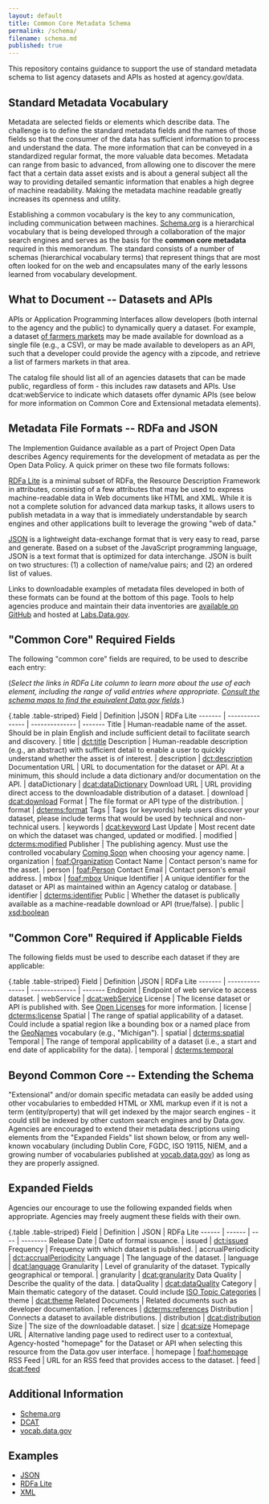 ```yaml
---
layout: default
title: Common Core Metadata Schema
permalink: /schema/
filename: schema.md
published: true
---
```


This repository contains guidance to support the use of standard metadata schema to list agency datasets and APIs as hosted at agency.gov/data.  

Standard Metadata Vocabulary
----------------------------
Metadata are selected fields or elements which describe data. The challenge is to define the standard metadata fields and the names of those fields so that the consumer of the data has sufficient information to process and understand the data. The more information that can be conveyed in a standardized regular format, the more valuable data becomes. Metadata can range from basic to advanced, from allowing one to discover the mere fact that a certain data asset exists and is about a general subject all the way to providing detailed semantic information that enables a high degree of machine readability. Making the metadata machine readable greatly increases its openness and utility.

Establishing a common vocabulary is the key to any communication, including communication between machines.  [Schema.org](http://www.schema.org) is a hierarchical vocabulary that is being developed through a collaboration of the major search engines and serves as the basis for the **common core metadata** required in this memorandum. The standard consists of a number of schemas (hierarchical vocabulary terms) that represent things that are most often looked for on the web and encapsulates many of the early lessons learned from vocabulary development.  


What to Document -- Datasets and APIs
-------------------------------------

APIs or Application Programming Interfaces allow developers (both internal to the agency and the public) to dynamically query a dataset. For example, a dataset [of farmers markets](https://explore.data.gov/Agriculture/Farmers-Markets-Geographic-Data/wfna-38ey) may be made available for download as a single file (e.g., a CSV), or may be made available to developers as an API, such that a developer could provide the agency with a zipcode, and retrieve a list of farmers markets in that area.

The catalog file should list all of an agencies datasets that can be made public, regardless of form - this includes raw datasets and APIs.  Use dcat:webService to indicate which datasets offer dynamic APIs (see below for more information on Common Core and Extensional metadata elements).


Metadata File Formats --  RDFa and JSON
---------------------------------------
The Implemention Guidance available as a part of Project Open Data describes Agency requirements for the development of metadata as per the Open Data Policy.  A quick primer on these two file formats follows:

[RDFa Lite](http://www.w3.org/TR/rdfa-lite/) is a minimal subset of RDFa, the Resource Description Framework in attributes, consisting of a few attributes that may be used to express machine-readable data in Web documents like HTML and XML. While it is not a complete solution for advanced data markup tasks, it allows users to publish metadata in a way that is immediately understandable by search engines and other applications built to leverage the growing "web of data."  

[JSON](http://www.json.org) is a lightweight data-exchange format that is very easy to read, parse and generate.  Based on a subset of the JavaScript programming language, JSON is a text format that is optimized for data interchange.  JSON is built on two structures: (1) a collection of name/value pairs; and (2) an ordered list of values.  

Links to downloadable examples of metadata files developed in both of these formats can be found at the bottom of this page.  Tools to help agencies produce and maintain their data inventories are [available on GitHub](http://www.github.com/project-open-data) and hosted at [Labs.Data.gov](http://labs.data.gov).


"Common Core" Required Fields
-----------------------------
The following "common core" fields are required, to be used to describe each entry:

(*Select the links in RDFa Lite column to learn more about the use of each element, including the range of valid entries where appropriate. [Consult the schema maps to find the equivalent Data.gov fields](http://gsa-ocsit.github.com/project-open-data.github.com/data-dot-gov-map/).*)

{.table .table-striped}
Field               | Definition                                                                                                                                     |JSON            | RDFa Lite
-------             | ---------------                                                                                                                                | --------------  | ------- 
Title               | Human-readable name of the asset.  Should be in plain English and include sufficient detail to facilitate search and discovery.                | title           | [dct:title](http://dublincore.org/documents/2012/06/14/dcmi-terms/?v=terms#terms-title)
Description         | Human-readable description (e.g., an abstract) with sufficient detail to enable a user to quickly understand whether the asset is of interest. | description     | [dct:description](http://dublincore.org/documents/2012/06/14/dcmi-terms/?v=terms#terms-description)
Documentation URL   | URL to documentation for the dataset or API.  At a minimum, this should include a data dictionary and/or documentation on the API.             | dataDictionary  | [dcat:dataDictionary](http://www.w3.org/TR/vocab-dcat/#property--data-dictionary)
Download URL        | URL providing direct access to the downloadable distribution of a dataset.                                                                     | download              | [dcat:download](http://www.w3.org/TR/vocab-dcat/#class--download)
Format              | The file format or API type of the distribution.                                                                                                | format          | [dcterms:format](http://www.w3.org/TR/vocab-dcat/#property--format)
Tags                | Tags (or keywords) help users discover your dataset, please include terms that would be used by technical and non-technical users.             | keywords        | [dcat:keyword](http://www.w3.org/TR/vocab-dcat/#property--keyword-tag)
Last Update         | Most recent date on which the dataset was changed, updated or modified.                                                                        | modified        | [dcterms:modified](http://www.w3.org/TR/vocab-dcat/#property--update-modification-date-1)
Publisher           | The publishing agency.  Must use the controlled vocabulary [Coming Soon](http://vocab.data.gov) when choosing your agency name.                | organization    | [foaf:Organization](http://xmlns.com/foaf/spec/#term_Organization)
Contact Name      | Contact person's name for the asset.                                                                                       | person         | [foaf:Person](http://xmlns.com/foaf/spec/#term_Person)
Contact Email	    | Contact person's email address.			           	                                                                             | mbox	       | [foaf:mbox](http://xmlns.com/foaf/spec/#term_mbox)
Unique Identifier   | A unique identifier for the dataset or API as maintained within an Agency catalog or database.                                                 | identifier            | [dcterms:identifier](http://www.w3.org/TR/vocab-dcat/#property--identifier)
Public              | Whether the dataset is publically available as a machine-readable download or API (true/false).                                                                             | public          | [xsd:boolean](http://www.w3.org/TR/xmlschema-2/#boolean)

"Common Core" Required if Applicable Fields
-------------------------------------------
The following fields must be used to describe each dataset if they are applicable:

{.table .table-striped}
Field               | Definition                                                                                                                                     |JSON            | RDFa Lite
-------             | ---------------                                                                                                                                | --------------  | ------- 
Endpoint            | Endpoint of web service to access dataset.                                                                                                     | webService            | [dcat:webService](http://www.w3.org/TR/vocab-dcat/#class--webservice)
License             | The license dataset or API is published with.  See [Open Licenses](http://gsa-ocsit.github.com/project-open-data.github.com/open-licenses/) for more information.   | license         | [dcterms:license](http://www.w3.org/TR/vocab-dcat/#property--license-1)
Spatial  	    | The range of spatial applicability of a dataset.  Could include a spatial region like a bounding box or a named place from the [GeoNames](http://www.geonames.org) vocabulary (e.g., "Michigan").                     | spatial 	       | [dcterms:spatial](http://www.w3.org/TR/vocab-dcat/#property--spatial-geographical-coverage)
Temporal	    | The range of temporal applicability of a dataset (i.e., a start and end date of applicability for the data).                                    | temporal	       | [dcterms:temporal](http://www.w3.org/TR/vocab-dcat/#property--temporal-coverage)

Beyond Common Core -- Extending the Schema
------------------------------------------
"Extensional" and/or domain specific metadata can easily be added using other vocabularies to embedded HTML or XML markup even if it is not a term (entity/property) that will get indexed by the major search engines - it could still be indexed by other custom search engines and by Data.gov.  Agencies are encouraged to extend their metadata descriptions using elements from the "Expanded Fields" list shown below, or from any well-known vocabulary (including Dublin Core, FGDC, ISO 19115, NIEM, and a growing number of vocabularies published at [vocab.data.gov](http://vocab.data.gov)) as long as they are properly assigned.

Expanded Fields
---------------
Agencies our encourage to use the following expanded fields when appropriate. Agencies may freely augment these fields with their own.

{.table .table-striped}
Field               | Definition                                                                                                                                    | JSON                  | RDFa Lite
------              | ------                                                                                                                                        | ----                  | --------
Release Date        | Date of formal issuance.                                                                                                                       | issued                | [dct:issued](http://dublincore.org/documents/2012/06/14/dcmi-terms/?v=terms#issued)
Frequency           | Frequency with which dataset is published.                                                                                                     | accrualPeriodicity    | [dct:accrualPeriodicity](http://purl.org/dc/terms/accrualPeriodicity)
Language            | The language of the dataset.                                                                                                                   | language              | [dcat:language](http://www.w3.org/TR/vocab-dcat/#property--language-1)
Granularity         | Level of granularity of the dataset.  Typically geographical or temporal.                                                                     | granularity           | [dcat:granularity](http://www.w3.org/TR/vocab-dcat/#property--granularity)
Data Quality        | Describe the quality of the data.                                                                                                              | dataQuality           | [dcat:dataQuality](http://www.w3.org/TR/vocab-dcat/#property--data-quality)
Category            | Main thematic category of the dataset.  Could include [ISO Topic Categories](http://gcmd.nasa.gov/User/difguide/iso_topics.html)              | theme                 | [dcat:theme](http://www.w3.org/TR/vocab-dcat/#property--theme-category)
Related Documents   | Related documents such as developer documentation.                                                                                             | references            | [dcterms:references](http://purl.org/dc/terms/references)
Distribution        | Connects a dataset to available distributions.                                                                                                 | distribution          | [dcat:distribution](http://www.w3.org/ns/dcat#distribution)
Size                | The size of the downloadable dataset.                                                                                                          | size                  | [dcat:size](http://www.w3.org/TR/vocab-dcat/#property--size)
Homepage URL        | Alternative landing page used to redirect user to a contextual, Agency-hosted "homepage" for the Dataset or API when selecting this resource from the Data.gov user interface. | homepage	            | [foaf:homepage](http://xmlns.com/foaf/spec/#term_homepage)
RSS Feed            | URL for an RSS feed that provides access to the dataset.                                                                                       | feed                  | [dcat:feed](http://www.w3.org/TR/vocab-dcat/#Class:_Feed)


Additional Information
----------------------
* [Schema.org](http://schema.org)
* [DCAT](http://www.w3.org/TR/vocab-dcat/)
* [vocab.data.gov](http://vocab.data.gov)


Examples
--------
* [JSON](http://gsa-ocsit.github.com/project-open-data.github.com/metadata-resources/)
* [RDFa Lite](http://gsa-ocsit.github.com/project-open-data.github.com/metadata-resources/)
* [XML](http://gsa-ocsit.github.com/project-open-data.github.com/metadata-resources/)